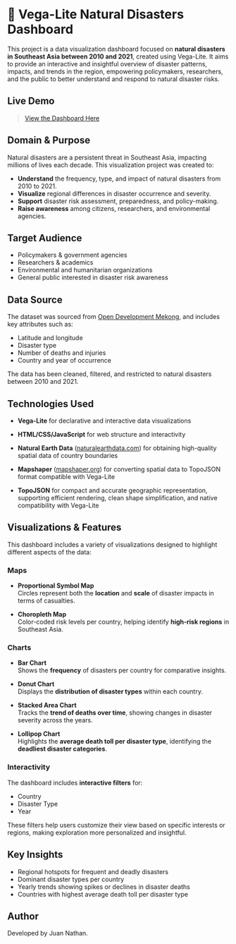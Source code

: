 # 🌋 Vega-Lite Natural Disasters Dashboard

This project is a data visualization dashboard focused on **natural disasters in Southeast Asia between 2010 and 2021**, created using Vega-Lite. It aims to provide an interactive and insightful overview of disaster patterns, impacts, and trends in the region, empowering policymakers, researchers, and the public to better understand and respond to natural disaster risks.

## Live Demo
> [View the Dashboard Here](https://juan-nathan.github.io/natural-disasters-dashboard/)

## Domain & Purpose

Natural disasters are a persistent threat in Southeast Asia, impacting millions of lives each decade. This visualization project was created to:

- **Understand** the frequency, type, and impact of natural disasters from 2010 to 2021.
- **Visualize** regional differences in disaster occurrence and severity.
- **Support** disaster risk assessment, preparedness, and policy-making.
- **Raise awareness** among citizens, researchers, and environmental agencies.

## Target Audience

- Policymakers & government agencies  
- Researchers & academics  
- Environmental and humanitarian organizations  
- General public interested in disaster risk awareness

## Data Source

The dataset was sourced from [Open Development Mekong](https://data.opendevelopmentmekong.net/), and includes key attributes such as:

- Latitude and longitude  
- Disaster type  
- Number of deaths and injuries  
- Country and year of occurrence

The data has been cleaned, filtered, and restricted to natural disasters between 2010 and 2021.

## Technologies Used

- **Vega-Lite** for declarative and interactive data visualizations

- **HTML/CSS/JavaScript** for web structure and interactivity

- **Natural Earth Data** ([naturalearthdata.com](https://www.naturalearthdata.com)) for obtaining high-quality spatial data of country boundaries

- **Mapshaper** ([mapshaper.org](https://mapshaper.org)) for converting spatial data to TopoJSON format compatible with Vega-Lite

- **TopoJSON** for compact and accurate geographic representation, supporting efficient rendering, clean shape simplification, and native compatibility with Vega-Lite

## Visualizations & Features

This dashboard includes a variety of visualizations designed to highlight different aspects of the data:

### Maps
- **Proportional Symbol Map**  
  Circles represent both the **location** and **scale** of disaster impacts in terms of casualties.

- **Choropleth Map**  
  Color-coded risk levels per country, helping identify **high-risk regions** in Southeast Asia.

### Charts
- **Bar Chart**  
  Shows the **frequency** of disasters per country for comparative insights.

- **Donut Chart**  
  Displays the **distribution of disaster types** within each country.

- **Stacked Area Chart**  
  Tracks the **trend of deaths over time**, showing changes in disaster severity across the years.

- **Lollipop Chart**  
  Highlights the **average death toll per disaster type**, identifying the **deadliest disaster categories**.

### Interactivity
The dashboard includes **interactive filters** for:
- Country  
- Disaster Type  
- Year

These filters help users customize their view based on specific interests or regions, making exploration more personalized and insightful.

## Key Insights

- Regional hotspots for frequent and deadly disasters
- Dominant disaster types per country
- Yearly trends showing spikes or declines in disaster deaths
- Countries with highest average death toll per disaster type

## Author

Developed by Juan Nathan.






